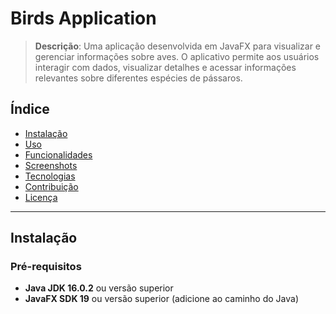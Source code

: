 # Birds Application

> **Descrição**: Uma aplicação desenvolvida em JavaFX para visualizar e gerenciar informações sobre aves. O aplicativo permite aos usuários interagir com dados, visualizar detalhes e acessar informações relevantes sobre diferentes espécies de pássaros.

## Índice
- [Instalação](#instalação)
- [Uso](#uso)
- [Funcionalidades](#funcionalidades)
- [Screenshots](#screenshots)
- [Tecnologias](#tecnologias)
- [Contribuição](#contribuição)
- [Licença](#licença)

---
## Instalação

### Pré-requisitos
- **Java JDK 16.0.2** ou versão superior
- **JavaFX SDK 19** ou versão superior (adicione ao caminho do Java)
